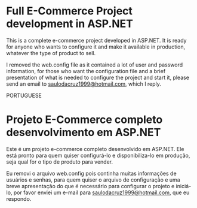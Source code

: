 # Full E-Commerce Project development in ASP.NET

This is a complete e-commerce project developed in ASP.NET. It is ready for anyone who wants to configure it and make it available in production, whatever the type of product to sell.

I removed the web.config file as it contained a lot of user and password information, for those who want the configuration file and a brief presentation of what is needed to configure the project and start it, please send an email to saulodacruz1999@hotmail.com, which I reply.



PORTUGUESE
# Projeto E-Commerce completo desenvolvimento em ASP.NET

Este é um projeto e-commerce completo desenvolvido em ASP.NET. Ele está pronto para quem quiser configurá-lo e disponibiliza-lo em produção, seja qual for o tipo de produto para vender.

Eu removi o arquivo web.config pois continha muitas informações de usuários e senhas, para quem quiser o arquivo de configuração e uma breve apresentação do que é necessário para configurar o projeto e iniciá-lo, por favor enviei um e-mail para saulodacruz1999@hotmail.com, que eu respondo.

